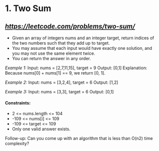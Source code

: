 # 1. Two Sum

## _https://leetcode.com/problems/two-sum/_

- Given an array of integers nums and an integer target, return indices of the two numbers such that they add up to target.
- You may assume that each input would have exactly one solution, and you may not use the same element twice.
- You can return the answer in any order.

_Example 1:_
Input: nums = [2,7,11,15], target = 9
Output: [0,1]
Explanation: Because nums[0] + nums[1] == 9, we return [0, 1].

_Example 2:_
Input: nums = [3,2,4], target = 6
Output: [1,2]

_Example 3:_
Input: nums = [3,3], target = 6
Output: [0,1]

#### Constraints:

- 2 <= nums.length <= 104
- -109 <= nums[i] <= 109
- -109 <= target <= 109
- Only one valid answer exists.

Follow-up: Can you come up with an algorithm that is less than O(n2) time complexity?
